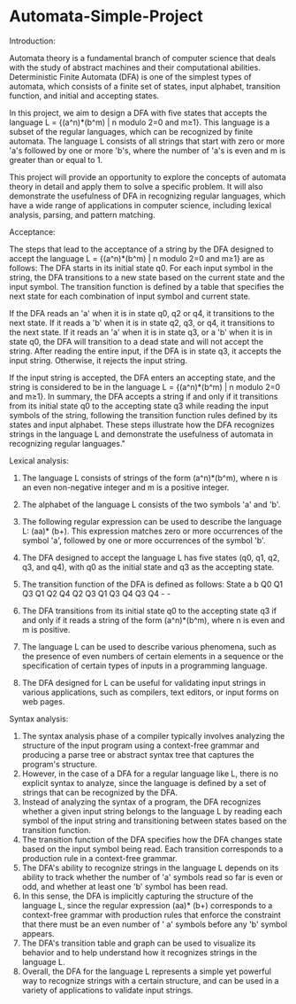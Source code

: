 # Automata-Simple-Project

Introduction:

Automata theory is a fundamental branch of computer science that deals with the study of abstract machines and their computational abilities. Deterministic Finite Automata (DFA) is one of the simplest types of automata, which consists of a finite set of states, input alphabet, transition function, and initial and accepting states.

In this project, we aim to design a DFA with five states that accepts the language  L = {(a^n)*(b^m) | n modulo 2=0 and m≥1}. This language is a subset of the regular languages, which can be recognized by finite automata. The language L consists of all strings that start with zero or more 'a's followed by one or more 'b's, where the number of 'a's is even and m is greater than or equal to 1.

This project will provide an opportunity to explore the concepts of automata theory in detail and apply them to solve a specific problem. It will also demonstrate the usefulness of DFA in recognizing regular languages, which have a wide range of applications in computer science, including lexical analysis, parsing, and pattern matching.

Acceptance:

The steps that lead to the acceptance of a string by the DFA designed to accept the language L = {(a^n)*(b^m) | n modulo 2=0 and m≥1} are as follows:
The DFA starts in its initial state q0.
For each input symbol in the string, the DFA transitions to a new state based on the current state and the input symbol. The transition function is defined by a table that specifies the next state for each combination of input symbol and current state.

If the DFA reads an 'a' when it is in state q0, q2 or q4, it transitions to the next state. If it reads a 'b' when it is in state q2, q3, or q4, it transitions to the next state. If it reads an 'a' when it is in state q3, or a 'b' when it is in state q0, the DFA will transition to a dead state and will not accept the string.
After reading the entire input, if the DFA is in state q3, it accepts the input string. Otherwise, it rejects the input string.
  
If the input string is accepted, the DFA enters an accepting state, and the string is considered to be in the language L = {(a^n)*(b^m) | n modulo 2=0 and m≥1}.
In summary, the DFA accepts a string if and only if it transitions from its initial state q0 to the accepting state q3 while reading the input symbols of the string, following the transition function rules defined by its states and input alphabet. These steps illustrate how the DFA recognizes strings in the language L and demonstrate the usefulness of automata in recognizing regular languages."


Lexical analysis:

1.	The language L consists of strings of the form (a^n)*(b^m), where n is an even non-negative integer and m is a positive integer.
2.	The alphabet of the language L consists of the two symbols 'a' and 'b'.
3.	The following regular expression can be used to describe the language L: (aa)* (b+). This expression matches zero or more occurrences of the symbol 'a', followed by one or more occurrences of the symbol 'b'.
4.	The DFA designed to accept the language L has five states (q0, q1, q2, q3, and q4), with q0 as the initial state and q3 as the accepting state.




5.	The transition function of the DFA is defined as follows:
State	a	b
Q0	Q1	Q3
Q1	Q2	Q4
Q2	Q3	Q1
Q3	Q4	Q3
Q4	-	-

6.	The DFA transitions from its initial state q0 to the accepting state q3 if and only if it reads a string of the form (a^n)*(b^m), where n is even and m is positive.
7.	The language L can be used to describe various phenomena, such as the presence of even numbers of certain elements in a sequence or the specification of certain types of inputs in a programming language.
8.	The DFA designed for L can be useful for validating input strings in various applications, such as compilers, text editors, or input forms on web pages.

Syntax analysis:

1.	The syntax analysis phase of a compiler typically involves analyzing the structure of the input program using a context-free grammar and producing a parse tree or abstract syntax tree that captures the program's structure.
2.	However, in the case of a DFA for a regular language like L, there is no explicit syntax to analyze, since the language is defined by a set of strings that can be recognized by the DFA.
3.	Instead of analyzing the syntax of a program, the DFA recognizes whether a given input string belongs to the language L by reading each symbol of the input string and transitioning between states based on the transition function.
4.	The transition function of the DFA specifies how the DFA changes state based on the input symbol being read. Each transition corresponds to a production rule in a context-free grammar.
5.	The DFA's ability to recognize strings in the language L depends on its ability to track whether the number of 'a' symbols read so far is even or odd, and whether at least one 'b' symbol has been read.
6.	In this sense, the DFA is implicitly capturing the structure of the language L, since the regular expression (aa)* (b+) corresponds to a context-free grammar with production rules that enforce the constraint that there must be an even number of ' a' symbols before any 'b' symbol appears.
7.	The DFA's transition table and graph can be used to visualize its behavior and to help understand how it recognizes strings in the language L.
8.	Overall, the DFA for the language L represents a simple yet powerful way to recognize strings with a certain structure, and can be used in a variety of applications to validate input strings.		
